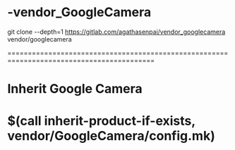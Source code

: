 # -vendor_GoogleCamera

git clone --depth=1 https://gitlab.com/agathasenpai/vendor_googlecamera vendor/googlecamera

==========================================================================================
# Inherit Google Camera
$(call inherit-product-if-exists, vendor/GoogleCamera/config.mk)
==========================================================================================
